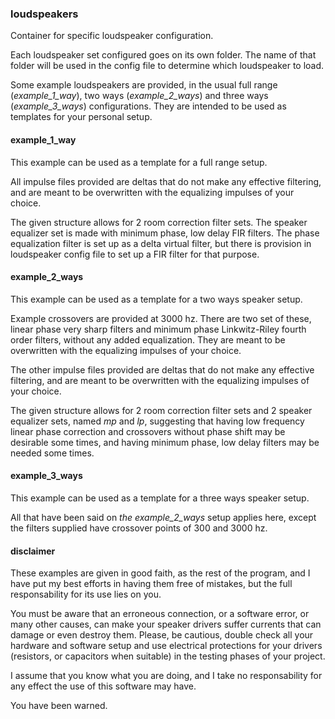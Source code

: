 ### loudspeakers

Container for specific loudspeaker configuration.

Each loudspeaker set configured goes on its own folder. The name of that folder will be used in the config file to determine which loudspeaker to load.

Some example loudspeakers are provided, in the usual full range (_example_1_way_), two ways (_example_2_ways_) and three ways (_example_3_ways_) configurations. They are intended to be used as templates for your personal setup.

#### example_1_way

This example can be used as a template for a full range setup.

All impulse files provided are deltas that do not make any effective filtering, and are meant to be overwritten with the equalizing impulses of your choice.

The given structure allows for 2 room correction filter sets. The speaker equalizer set is made with minimum phase, low delay FIR filters. The phase equalization filter is set up as a delta virtual filter, but there is provision in loudspeaker config file to set up a FIR filter for that purpose.

#### example_2_ways

This example can be used as a template for a two ways speaker setup.

Example crossovers are provided at 3000 hz. There are two set of these, linear phase very sharp filters and minimum phase Linkwitz-Riley fourth order filters, without any added equalization. They are meant to be overwritten with the equalizing impulses of your choice.

The other impulse files provided are deltas that do not make any effective filtering, and are meant to be overwritten with the equalizing impulses of your choice.

The given structure allows for 2 room correction filter sets and 2 speaker equalizer sets, named _mp_ and _lp_, suggesting that having low frequency linear phase correction and crossovers without phase shift may be desirable some times, and having minimum phase, low delay filters may be needed some times.

#### example_3_ways

This example can be used as a template for a three ways speaker setup.

All that have been said on _the example_2_ways_ setup applies here, except the filters supplied have crossover points of 300 and 3000 hz.

#### disclaimer

These examples are given in good faith, as the rest of the program, and I have put my best efforts in having them free of mistakes, but the full responsability for its use lies on you.

You must be aware that an erroneous connection, or a software error, or many other causes, can make your speaker drivers suffer currents that can damage or even destroy them. Please, be cautious, double check all your hardware and software setup and use electrical protections for your drivers (resistors, or capacitors when suitable) in the testing phases of your project.

I assume that you know what you are doing, and I take no responsability for any effect the use of this software may have.

You have been warned.
